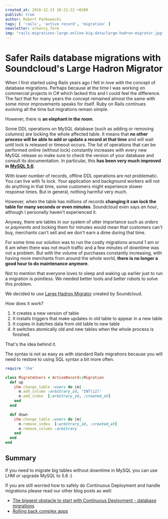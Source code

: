 ```yaml
---
created_at: 2016-12-23 10:21:22 +0100
publish: true
author: Robert Pankowecki
tags: [ 'rails', 'active record', 'migration' ]
newsletter: arkency_form
img: "rails-migrations-large-online-big-data/large-hadron-migrator.jpg"
---
```


# Safer Rails database migrations with Soundcloud's Large Hadron Migrator

When I first started using Rails years ago I fell in love with the concept of
database migrations. Perhaps because at the time I was working on commercial
projects in C# which lacked this and I could feel the difference. The fact
that for many years the concept remained almost the same with some minor
improvements speaks for itself. Ruby on Rails continues evolving all the time but
migrations remain simple.

However, there is **an elephant in the room**.

<!-- more -->

Some DDL operations on MySQL database (such as adding or removing columns)
are locking the whole affected table. It means that **no other process will be
able to add or update a record at that time** and will wait until lock is released
or timeout occurs. The list of operations that can be performed online (without lock)
constantly increases with every new MySQL release so make sure to check the
version of your database and consult its documentation. In particular, this
**has been very much improved in
[MySQL 5.6](https://dev.mysql.com/doc/refman/5.6/en/innodb-create-index-overview.html)**.

With lower number of records, offline DDL operations are not problematic. You can live with 1s
lock. Your application and background workers will not do anything in that
time, some customers might experience slower response times. But in general,
nothing harmful very much.

However, when the table has millions of records **changing it can lock the table
for many seconds or even minutes**. Soundcloud even says _an hour_, although
I personally haven't experienced it.

Anyway, there are tables in our system of utter importance such as _orders_ or
_payments_ and locking them for minutes would mean that customers can't buy,
merchants can't sell and we don't earn a dime during that time.

For some time our solution was to run the costly migrations around 1 am or 6 am when
there was not much traffic and a few minutes of downtime was not a problem.
But with the volume of purchases constantly increasing, with having more merchants from
around the whole world, **there is no longer a good hour to do
maintenance anymore**.

Not to mention that everyone loves to sleep and waking up earlier just to
run a migration is pointless. We needed better tools and better robots to
solve this problem.

We decided to use [Large Hadron Migrator](https://github.com/soundcloud/lhm)
created by Soundcloud.

How does it work?

1. It creates a new version of table
2. It installs triggers that make updates in old table to appear in a new table
3. It copies in batches data from old table to new table
4. It switches atomically old and new tables when the whole process is finished.

That's the idea behind it.

The syntax is not as easy as with standard Rails migrations because you will need
to restore to using SQL syntax a bit more often.

```ruby
require 'lhm'

class MigrateUsers < ActiveRecord::Migration
  def up
    Lhm.change_table :users do |m|
      m.add_column :arbitrary_id, "INT(12)"
      m.add_index  [:arbitrary_id, :created_at]
    end
  end

  def down
    Lhm.change_table :users do |m|
      m.remove_index  [:arbitrary_id, :created_at]
      m.remove_column :arbitrary
    end
  end
end
```

## Summary

If you need to migrate big tables without downtime in MySQL you can use LHM
or upgrade MySQL to 5.6 :)

If you are still worried how to safely do Continuous
Deployment and handle migrations please read our other blog posts as well:

* [The biggest obstacle to start with Continuous Deployment - database migrations](/2014/04/the-biggest-obstacle-to-start-with-continuous-deployment/)
* [Rolling back complex apps](/2015/10/rolling-back-complex-apps/)
